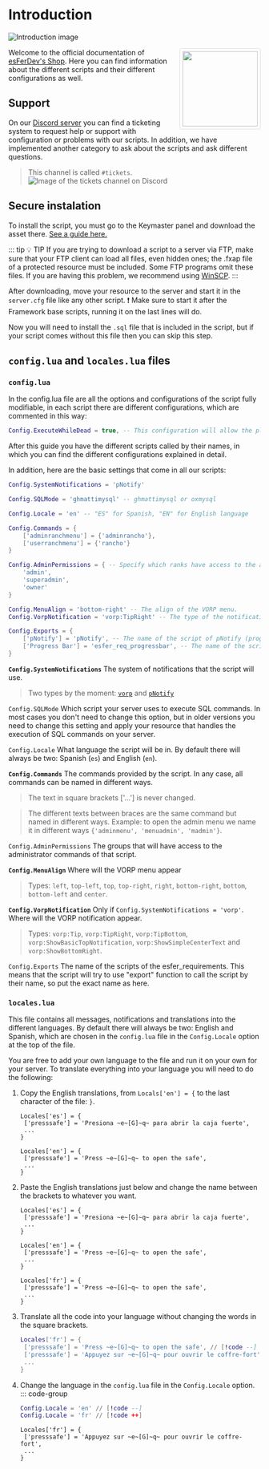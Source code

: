 # Introduction

![Introduction image](https://raw.githubusercontent.com/esFerDev/shop/main/docs/public/Photo%202.%20DALL-E%20Generated.png)

<img src="https://raw.githubusercontent.com/esFerDev/shop/main/docs/public/dark_logo.png" style="border: 1px solid #ddd; border-radius: 4px; padding: 5px; float: right;
 margin: 0 0 0 15px; width: 150px;" atl="esFerDev's Shop logo" /> Welcome to the official documentation of [esFerDev's Shop](https://esferdev.tebex.io). Here you can find information about the different scripts and their different configurations as well.

## Support
On our [Discord server](https://discord.gg/invite/c3ZscGYpZH) you can find a ticketing system to request help or support with configuration or problems with our scripts. In addition, we have implemented another category to ask about the scripts and ask different questions.

> This channel is called `#tickets`.
![Image of the tickets channel on Discord](https://raw.githubusercontent.com/esFerDev/shop/main/docs/public/Introduction_support.png)

## Secure instalation
To install the script, you must go to the Keymaster panel and download the asset there. [See a guide here.](../FiveM-Escrow-System/1.-Using-the-keymaster.md)

::: tip 💡 TIP
If you are trying to download a script to a server via FTP, make sure that your FTP client can load all files, even hidden ones; the .fxap file of a protected resource must be included. Some FTP programs omit these files. If you are having this problem, we recommend using [WinSCP](https://winscp.net/eng/download.php).
:::

After downloading, move your resource to the server and start it in the `server.cfg` file like any other script.
❗ Make sure to start it after the Framework base scripts, running it on the last lines will do.

Now you will need to install the `.sql` file that is included in the script, but if your script comes without this file then you can skip this step.

## `config.lua` and `locales.lua` files
### `config.lua`
In the config.lua file are all the options and configurations of the script fully modifiable, in each script there are different configurations, which are commented in this way:
```lua
Config.ExecuteWhileDead = true, -- This configuration will allow the player to execute the script while dead.
```

After this guide you have the different scripts called by their names, in which you can find the different configurations explained in detail.

In addition, here are the basic settings that come in all our scripts:

```lua
Config.SystemNotifications = 'pNotify'

Config.SQLMode = 'ghmattimysql' -- ghmattimysql or oxmysql

Config.Locale = 'en' -- "ES" for Spanish, "EN" for English language

Config.Commands = {
    ['adminranchmenu'] = {'adminrancho'},
    ['userranchmenu'] = {'rancho'}
}

Config.AdminPermissions = { -- Specify which ranks have access to the admin menu.
    'admin',
    'superadmin',
    'owner'
}

Config.MenuAlign = 'bottom-right' -- The align of the VORP menu.
Config.VorpNotification = 'vorp:TipRight' -- The type of the notification of VORP system.

Config.Exports = {
    ['pNotify'] = 'pNotify', -- The name of the script of pNotify (progressbar script in the esfer_requirements)
    ['Progress Bar'] = 'esfer_req_progressbar', -- The name of the script of esfer_req_progressbar (progressbar script in the esfer_requirements)
}
```

**`Config.SystemNotifications`** The system of notifications that the script will use.
> Two types by the moment: [`vorp`](https://github.com/VORPCORE/vorp-core-lua/blob/main/client/notifications.lua) and [`pNotify`](./Requirements-for-my-scripts.md#pNotify)

`Config.SQLMode` Which script your server uses to execute SQL commands. In most cases you don't need to change this option, but in older versions you need to change this setting and apply your resource that handles the execution of SQL commands on your server.

`Config.Locale` What language the script will be in. By default there will always be two: Spanish (`es`) and English (`en`).

**`Config.Commands`** The commands provided by the script. In any case, all commands can be named in different ways.
> The text in square brackets ['...'] is never changed.

> The different texts between braces are the same command but named in different ways. Example: to open the admin menu we name it in different ways `{'adminmenu', 'menuadmin', 'madmin'}`.

`Config.AdminPermissions` The groups that will have access to the administrator commands of that script.

**`Config.MenuAlign`** Where will the VORP menu appear
> Types: `left`, `top-left`, `top`, `top-right`, `right`, `bottom-right`, `bottom`, `bottom-left` and `center`.

**`Config.VorpNotification`** Only if `Config.SystemNotifications = 'vorp'`. Where will the VORP notification appear.
> Types: `vorp:Tip`, `vorp:TipRight`, `vorp:TipBottom`, `vorp:ShowBasicTopNotification`, `vorp:ShowSimpleCenterText` and `vorp:ShowBottomRight`.

`Config.Exports` The name of the scripts of the esfer_requirements. This means that the script will try to use "export" function to call the script by their name, so put the exact name as here.

### `locales.lua`
This file contains all messages, notifications and translations into the different languages. By default there will always be two: English and Spanish, which are chosen in the `config.lua` file in the `Config.Locale` option at the top of the file.

You are free to add your own language to the file and run it on your own for your server. To translate everything into your language you will need to do the following:

1. Copy the English translations, from `Locals['en'] = {` to the last character of the file: `}`.
   ```lua{6-9} [locales.lua]
   Locales['es'] = {
    ['presssafe'] = 'Presiona ~e~[G]~q~ para abrir la caja fuerte',
    ...
   }

   Locales['en'] = {
    ['presssafe'] = 'Press ~e~[G]~q~ to open the safe',
    ...
   }
   ```
1. Paste the English translations just below and change the name between the brackets to whatever you want.
   ```lua{11-14} [locales.lua]
   Locales['es'] = {
    ['presssafe'] = 'Presiona ~e~[G]~q~ para abrir la caja fuerte',
    ...
   }

   Locales['en'] = {
    ['presssafe'] = 'Press ~e~[G]~q~ to open the safe',
    ...
   }

   Locales['fr'] = {
    ['presssafe'] = 'Press ~e~[G]~q~ to open the safe',
    ...
   }
   ```
1. Translate all the code into your language without changing the words in the square brackets.
   ```lua [locales.lua]
   Locales['fr'] = {
    ['presssafe'] = 'Press ~e~[G]~q~ to open the safe', // [!code --]
    ['presssafe'] = 'Appuyez sur ~e~[G]~q~ pour ouvrir le coffre-fort', // [!code ++]
    ...
   }
   ```
1. Change the language in the `config.lua` file in the `Config.Locale` option.
   ::: code-group

   ```lua [config.lua]
   Config.Locale = 'en' // [!code --]
   Config.Locale = 'fr' // [!code ++]
   ```

   ```lua{1} [locales.lua]
   Locales['fr'] = {
    ['presssafe'] = 'Appuyez sur ~e~[G]~q~ pour ouvrir le coffre-fort',
    ...
   }
   ```
